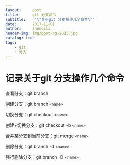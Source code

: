 ```yaml
---
layout:     post
title:      git 分支命令
subtitle:    "\"关于git 分支操作几个命令\""
date:       2017-11-01
author:     zhenqili
header-img: img/post-bg-2015.jpg
catalog: true
tags:
    - git
    - 分支
---
```

# 记录关于git 分支操作几个命令

查看分支：git branch

创建分支：git branch `<name>`

切换分支：git checkout `<name>`

创建+切换分支：git checkout -b `<name>`

合并某分支到当前分支：git merge `<name>`

删除分支：git branch -d `<name>`

强行删除分支：git branch -D `<name>`